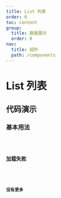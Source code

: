 ```yaml
---
title: List 列表
order: 0
toc: content
group:
  title: 数据展示
  order: 0
nav:
  title: 组件
  path: /components
---
```


# List 列表

## 代码演示

### 基本用法

<code src="./demos/basic.tsx" />

### 加载失败

<code src="./demos/loadError.tsx" />

### 没有更多

<code src="./demos/noMore.tsx" />
